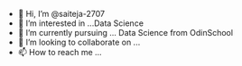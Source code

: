 - 👋 Hi, I’m @saiteja-2707
- 👀 I’m interested in ...Data Science
- 🌱 I’m currently pursuing ... Data Science from OdinSchool
- 💞️ I’m looking to collaborate on ...
- 📫 How to reach me ...

<!---
saiteja-2707/saiteja-2707 is a ✨ special ✨ repository because its `README.md` (this file) appears on your GitHub profile.
You can click the Preview link to take a look at your changes.
--->
